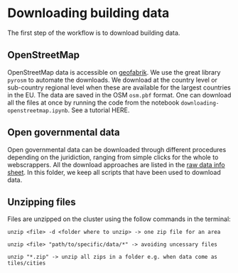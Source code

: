 # Downloading building data

The first step of the workflow is to download building data.

## OpenStreetMap

OpenStreetMap data is accessible on [geofabrik](https://download.geofabrik.de/). We use the great library `pyrosm` to automate the downloads. We download at the country level or sub-country regional level when these are available for the largest countries in the EU. The data are saved in the OSM `osm.pbf` format. One can download all the files at once by running the code from the notebook `downloading-openstreetmap.ipynb`. See a tutorial HERE.

## Open governmental data

Open governmental data can be downloaded through different procedures depending on the juridiction, ranging from simple clicks for the whole to webscrappers. All the download approaches are listed in the [raw data info sheet](https://docs.google.com/spreadsheets/d/1O5n603RWsJLAHjMlmuTu7_hnfZJBD05PuurOCPZgRSw/edit#gid=0). In this folder, we keep all scripts that have been used to download data. 

## Unzipping files

Files are unzipped on the cluster using the follow commands in the terminal:

```
unzip <file> -d <folder where to unzip> -> one zip file for an area 

unzip <file> "path/to/specific/data/*" -> avoiding uncessary files

unzip "*.zip" -> unzip all zips in a folder e.g. when data come as tiles/cities

```

